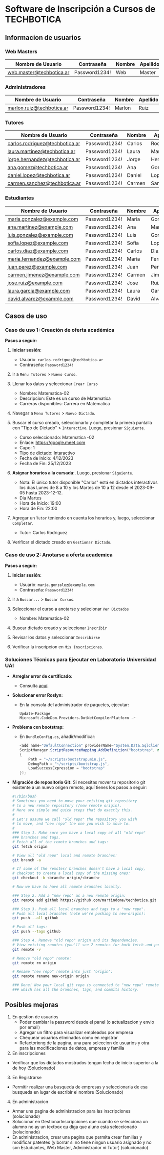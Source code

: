 # Software de Inscripción a Cursos de TECHBOTICA

## Informacion de usuarios

### Web Masters

| Nombre de Usuario               | Contraseña    | Nombre  | Apellido  |
|---------------------------------|---------------|---------|-----------|
| web.master@techbotica.ar        | Password1234! | Web     | Master    |

### Administradores

| Nombre de Usuario               | Contraseña    | Nombre  | Apellido  |
|---------------------------------|---------------|---------|-----------|
| marlon.ruiz@techbotica.ar       | Password1234! | Marlon  | Ruiz      |

### Tutores

| Nombre de Usuario               | Contraseña    | Nombre  | Apellido  |
|---------------------------------|---------------|---------|-----------|
| carlos.rodriguez@techbotica.ar  | Password1234! | Carlos  | Rodriguez |
| laura.martinez@techbotica.ar    | Password1234! | Laura   | Martinez  |
| jorge.hernandez@techbotica.ar   | Password1234! | Jorge   | Hernandez |
| ana.gomez@techbotica.ar         | Password1234! | Ana     | Gomez     |
| daniel.lopez@techbotica.ar      | Password1234! | Daniel  | Lopez     |
| carmen.sanchez@techbotica.ar    | Password1234! | Carmen  | Sanchez   |


### Estudiantes

| Nombre de Usuario             | Contraseña    | Nombre  | Apellido   |
|-------------------------------|---------------|---------|------------|
| maria.gonzalez@example.com    | Password1234! | Maria   | Gonzalez   |
| ana.martinez@example.com      | Password1234! | Ana     | Martinez   |
| luis.gonzalez@example.com     | Password1234! | Luis    | Gonzalez   |
| sofia.lopez@example.com       | Password1234! | Sofia   | Lopez      |
| carlos.diaz@example.com       | Password1234! | Carlos  | Diaz       |
| maria.fernandez@example.com   | Password1234! | Maria   | Fernandez  |
| juan.perez@example.com        | Password1234! | Juan    | Perez      |
| carmen.jimenez@example.com    | Password1234! | Carmen  | Jimenez    |
| jose.ruiz@example.com         | Password1234! | Jose    | Ruiz       |
| laura.garcia@example.com      | Password1234! | Laura   | Garcia     |
| david.alvarez@example.com     | Password1234! | David   | Alvarez    |


## Casos de uso

### Caso de uso 1: Creación de oferta académica

**Pasos a seguir:**

1. **Iniciar sesión:** 
   - Usuario: `carlos.rodriguez@techbotica.ar`
   - Contraseña: `Password1234!`
   
2. Ir a `Menu Tutores` > `Nuevo Curso`.

3. Llenar los datos y seleccionar `Crear Curso`
    - Nombre: Matematica-02
    - Descripcion: Este es un curso de Matematica
    - Carreras disponibles: Carrera en Matematica

4. Navegar a `Menu Tutores` > `Nuevo Dictado`.

5. Buscar el curso creado, seleccionarlo y completar la primera pantalla con "Tipo de Dictado" > `Interactivo`. Luego, presionar `Siguiente`.
    - Curso seleccionado: Matematica -02
    - Enlace: https://google.meet.com
    - Cupo: 1
    - Tipo de dictado: Intaractivo
    - Fecha de Inicio: 4/12/2023
    - Fecha de Fin: 25/12/2023

6. **Asignar horarios a la cursada:**. Luego, presionar `Siguiente`.
   - Nota: El único tutor disponible "Carlos" está en dictados interactivos los días Lunes de 8 a 10 y los Martes de 10 a 12 desde el 2023-09-05 hasta 2023-12-12.
   - Dia Martes
   - Hora de Inicio: 19:00
   - Hora de Fin: 22:00

7. Agregar un `Tutor` teniendo en cuenta los horarios y, luego, seleccionar `Completar`.
    - Tutor: Carlos Rodriguez

8. Verificar el dictado creado en `Gestionar Dictado`.

### Caso de uso 2: Anotarse a oferta academica

**Pasos a seguir:**

1. **Iniciar sesión:** 
   - Usuario: `maria.gonzalez@example.com`
   - Contraseña: `Password1234!`
   
2. Ir a `Buscar...` > `Buscar Cursos`.

3. Seleccionar el curso a anotarse y selecionar `Ver Dictados`
    - Nombre: Matematica-02

4. Buscar dictado creado y seleccionar `Inscribir` 

5. Revisar los datos y seleccionar `Inscribirse`

6. Verificar la inscripcion en `Mis Inscripciones`.

### Soluciones Técnicas para Ejecutar en Laboratorio Universidad UAI

- **Arreglar error de certificado:** 
  - Consulta [aquí](https://stackoverflow.com/questions/44066709/your-connection-is-not-private-neterr-cert-common-name-invalid).

- **Solucionar error Roslyn:** 
  - En la consola del administrador de paquetes, ejecutar: 
    ```
    Update-Package Microsoft.CodeDom.Providers.DotNetCompilerPlatform -r
    ```

- **Problema con bootstrap:** 
  - En `BundleConfig.cs`, añadir/modificar:
    ```csharp
    <add name="DefaultConnection" providerName="System.Data.SqlClient" connectionString="Data Source=.;Initial Catalog=Techbotica;Integrated Security=True;"
    ScriptManager.ScriptResourceMapping.AddDefinition("bootstrap", new ScriptResourceDefinition
    {
        Path = "~/scripts/bootstrap.min.js",
        DebugPath = "~/scripts/bootstrap.js",
        LoadSuccessExpression = "bootstrap"
    });
    ```

- **Migración de repositorio Git:**
  Si necesitas mover tu repositorio git existente a un nuevo origen remoto, aquí tienes los pasos a seguir:
  
  ```bash
  #!/bin/bash
  # Sometimes you need to move your existing git repository
  # to a new remote repository (/new remote origin).
  # Here are simple and quick steps that do exactly this.
  #
  # Let's assume we call "old repo" the repository you wish
  # to move, and "new repo" the one you wish to move to.
  #
  ### Step 1. Make sure you have a local copy of all "old repo"
  ### branches and tags.
  # Fetch all of the remote branches and tags:
  git fetch origin

  # View all "old repo" local and remote branches:
  git branch -a

  # If some of the remotes/ branches doesn't have a local copy,
  # checkout to create a local copy of the missing ones:
  git checkout -b <branch> origin/<branch>

  # Now we have to have all remote branches locally.

  ### Step 2. Add a "new repo" as a new remote origin:
  git remote add github https://github.com/martindome/techbotica.git

  ### Step 3. Push all local branches and tags to a "new repo".
  # Push all local branches (note we're pushing to new-origin):
  git push --all github

  # Push all tags:
  git push --tags github

  ### Step 4. Remove "old repo" origin and its dependencies.
  # View existing remotes (you'll see 2 remotes for both fetch and push)
  git remote -v

  # Remove "old repo" remote:
  git remote rm origin

  # Rename "new repo" remote into just 'origin':
  git remote rename new-origin origin

  ### Done! Now your local git repo is connected to "new repo" remote
  ### which has all the branches, tags, and commits history.


## Posibles mejoras

1. En gestion de usuarios
    - Poder cambiar la password desde el panel  (o actualizacion y envio por email)
    - Agregar un filtro para visualizar empleados por empresa
    - Chequear usuarios eliminados como en registrar
    - Refactoriong de la pagina, una para seleccion de usuarios y otra para las modificaciones de datos, empresa y familia
2. En inscripciones
  - Verificar que los dictados mostrados tengan fecha de inicio superior a la de hoy (Solucionado)
3. En Registrarse
  - Permitir realizar una busqueda de empresas y seleccionarla de esa busqueda en lugar de escribir el nombre (Solucionado)
4. En administracion
  - Armar una pagina de administracion para las inscripciones (solucionado)
  - Solucionar en GestionarInscripciones que cuando se selecciona un alumno no ay un textbox qu diga que aluno esta seleccionado (solucionado)
  - En administracion, crear una pagina que permita crear familias y modificar patentes (y borrar si no tiene ningun usuario asignado y no son Estudiantes, Web Master, Administrador ni Tutor) (solucionado)

